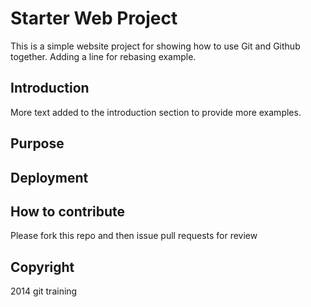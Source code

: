 # Starter Web Project

This is a simple website project for showing how to
use Git and Github together. Adding a line for rebasing example.

## Introduction

More text added to the introduction section
to provide more examples.

## Purpose

## Deployment

## How to contribute

Please fork this repo and then issue pull requests for review

## Copyright

2014 git training
